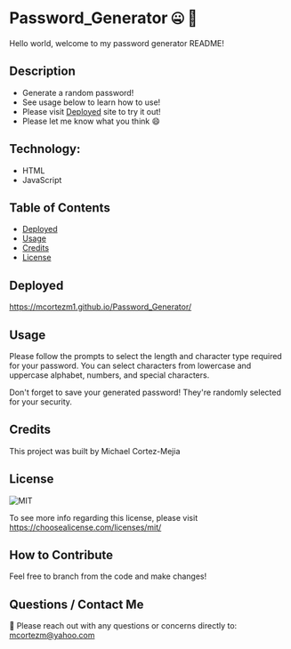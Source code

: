 # Password_Generator :zipper_mouth_face: :pencil:

Hello world, welcome to my password generator README!

## **Description**

- Generate a random password!
- See usage below to learn how to use! 
- Please visit [Deployed](#deployed) site to try it out!
- Please let me know what you think :smile:

## Technology: 

- HTML
- JavaScript


## **Table of Contents** 

- [Deployed](#deployed)
- [Usage](#usage)
- [Credits](#credits)
- [License](#license)

## **Deployed**

https://mcortezm1.github.io/Password_Generator/

## **Usage**


Please follow the prompts to select the length and character type required for your password.
You can select characters from lowercase and uppercase alphabet, 
numbers, and special characters. 


Don't forget to save your generated password!
They're randomly selected for your security. 

## **Credits** 

This project was built by Michael Cortez-Mejia 


## **License**

![MIT](https://img.shields.io/static/v1?label=License&message=MIT&color=success)

To see more info regarding this license, please visit https://choosealicense.com/licenses/mit/

## **How to Contribute**

Feel free to branch from the code and make changes! 

## **Questions / Contact Me**

:thinking: Please reach out with any questions or concerns directly to: mcortezm@yahoo.com
